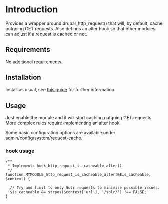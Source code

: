 # Introduction

Provides a wrapper around drupal_http_request() that will, by default, cache outgoing GET requests. Also defines an alter hook so that other modules can adjust if a request is cached or not.

## Requirements

No additional requirements.

## Installation

Install as usual, see [this guide][1] for further information.

## Usage

Just enable the module and it will start caching outgoing GET requests. More complex rules require implementing an alter hook.

Some basic configuration options are available under admin/config/system/request-cache.

### hook usage

```
/**
 * Implements hook_http_request_is_cacheable_alter().
 */
function MYMODULE_http_request_is_cacheable_alter(&$is_cacheable, $context) {

  // Try and limit to only Solr requests to minimize possible issues.
  $is_cacheable &= strpos($context['url'], '/solr/') !== FALSE;
}
```

[1]: http://drupal.org/documentation/install/modules-themes/modules-7
